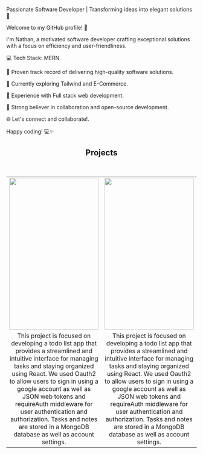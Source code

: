Passionate Software Developer | Transforming ideas into elegant solutions 🚀

Welcome to my GitHub profile! 👋

I'm Nathan, a motivated software developer crafting exceptional solutions with a focus on efficiency and user-friendliness.

💻 Tech Stack: MERN

🚀 Proven track record of delivering high-quality software solutions.

🌱 Currently exploring Tailwind and E-Commerce.

🔧 Experience with Full stack web development.

🌟 Strong believer in collaboration and open-source development.

🌐 Let's connect and collaborate!.

Happy coding! 💻✨

<h2 align="center">Projects</h2>

</br>

<table align="center" margin-top="400">
  <tr>
    <td>
      <img src="https://github.com/NathanielGrandinette/NathanielGrandinette/assets/110182749/c0039c6c-2ded-4ca7-85f1-950c01bc9a80" height="400" width="100%"/>
    </td>
    <td>
      <img src="https://github.com/NathanielGrandinette/NathanielGrandinette/assets/110182749/28ca5f26-a0ca-4405-878c-8efd22be6f94" height="400" width="100%"/> 
    </td>
  </tr>
  <tr>
    <td width="45%" align="center">
       This project is focused on developing a todo list app that provides a streamlined and intuitive interface for managing tasks and staying                  organized using React. We used Oauth2 to allow users to sign in using a google account as well as JSON web tokens and requireAuth middleware for          user authentication and authorization. Tasks and notes are stored in a MongoDB database as well as account settings.
    </td>
    <td width="45%" align="center">
      This project is focused on developing a todo list app that provides a streamlined and intuitive interface for managing tasks and staying organized       using React. We used Oauth2 to allow users to sign in using a google account as well as JSON web tokens and requireAuth middleware for user               authentication and authorization. Tasks and notes are stored in a MongoDB database as well as account settings.
    </td>
  </tr>
</table>

